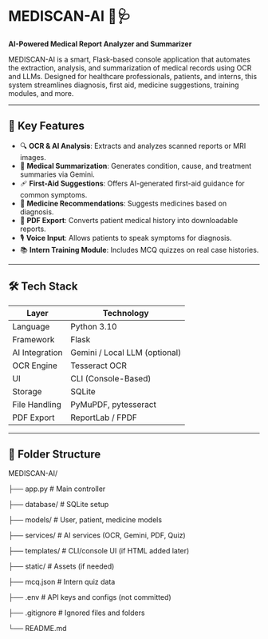 # MEDISCAN-AI 🧠🩺  
**AI-Powered Medical Report Analyzer and Summarizer**

MEDISCAN-AI is a smart, Flask-based console application that automates the extraction, analysis, and summarization of medical records using OCR and LLMs. Designed for healthcare professionals, patients, and interns, this system streamlines diagnosis, first aid, medicine suggestions, training modules, and more.

---

## 🚀 Key Features

- 🔍 **OCR & AI Analysis**: Extracts and analyzes scanned reports or MRI images.
- 🧾 **Medical Summarization**: Generates condition, cause, and treatment summaries via Gemini.
- 🩹 **First-Aid Suggestions**: Offers AI-generated first-aid guidance for common symptoms.
- 💊 **Medicine Recommendations**: Suggests medicines based on diagnosis.
- 📄 **PDF Export**: Converts patient medical history into downloadable reports.
- 🎙️ **Voice Input**: Allows patients to speak symptoms for diagnosis.
- 📚 **Intern Training Module**: Includes MCQ quizzes on real case histories.

---

## 🛠️ Tech Stack

| Layer         | Technology                   |
|---------------|------------------------------|
| Language      | Python 3.10                  |
| Framework     | Flask                        |
| AI Integration| Gemini / Local LLM (optional)|
| OCR Engine    | Tesseract OCR                |
| UI            | CLI (Console-Based)          |
| Storage       | SQLite                       |
| File Handling | PyMuPDF, pytesseract         |
| PDF Export    | ReportLab / FPDF             |

---

## 📁 Folder Structure

MEDISCAN-AI/

├── app.py # Main controller

├── database/ # SQLite setup

├── models/ # User, patient, medicine models

├── services/ # AI services (OCR, Gemini, PDF, Quiz)

├── templates/ # CLI/console UI (if HTML added later)

├── static/ # Assets (if needed)

├── mcq.json # Intern quiz data

├── .env # API keys and configs (not committed)

├── .gitignore # Ignored files and folders

└── README.md
